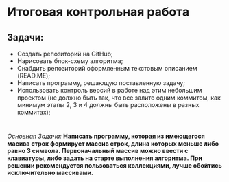 # Итоговая контрольная работа

## Задачи:
- Создать репозиторий на GitHub;
- Нарисовать блок-схему алгоритма;
- Снабдить репозиторий оформленным текстовым описанием (READ.ME);
- Написать программу, решающую поставленную задачу;
- Использовать контроль версий в работе над этим небольшим проектом (не должно быть так, что все залито одним коммитом, как минимум этапы 2, 3 и 4 должны быть расположены в разных коммитах);
#
*Основная Задача:*
__Написать программу, которая из имеющегося масива строк формирует массив строк, длина которых меньше либо равно 3 символа. Первоначальный массив можно ввести с клавиатуры, либо задать на старте выполнения алгоритма. При решении рекомендуется пользоваться коллекциями, лучше обойтись исключительно массивами.__


